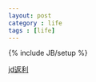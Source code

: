 ```yaml
---
layout: post
category : life
tags : [life]
---
```

{% include JB/setup %}


[jd返利](http://click.union.jd.com/JdClick/?unionId=15083&t=4&to=http://www.jd.com/product/1007803155.html)


